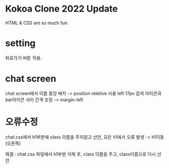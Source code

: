 # Kokoa Clone 2022 Update

HTML & CSS are so much fun

# setting

뒤로가기 버튼 적용.

# chat screen

chat screen에서 이름 중앙 배치 -> position reletive 사용 left 17px
검색 아이콘과 bar아이콘 사이 간격 조정 -> margin-left

# 오류수정

chat.css에서 h1부분에 class 이름을 주지않고 선언, 모든 h1에서 오류 발생
-> h1이동(오른쪽)

해결 : chat.css 파일에서 h1부분 삭제 후, class 이름을 주고, class이름으로 다시
선언
